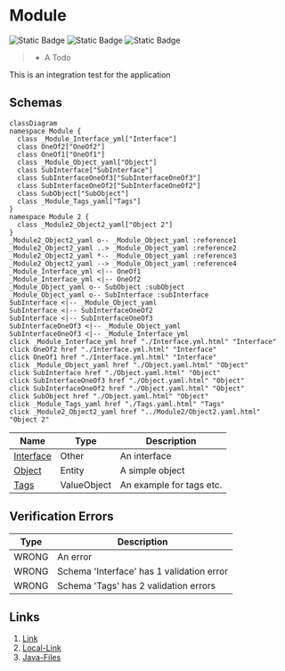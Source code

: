# Module
![Static Badge](https://img.shields.io/badge/Color--Tag-Blue-blue)
![Static Badge](https://img.shields.io/badge/Without%20Value-green)
![Static Badge](https://img.shields.io/badge/Validator%20Errors-3-red)

> - A Todo

This is an integration test for the application

## Schemas
```mermaid
classDiagram
namespace Module {
  class _Module_Interface_yml["Interface"]
  class OneOf2["OneOf2"]
  class OneOf1["OneOf1"]
  class _Module_Object_yaml["Object"]
  class SubInterface["SubInterface"]
  class SubInterfaceOneOf3["SubInterfaceOneOf3"]
  class SubInterfaceOneOf2["SubInterfaceOneOf2"]
  class SubObject["SubObject"]
  class _Module_Tags_yaml["Tags"]
}
namespace Module 2 {
  class _Module2_Object2_yaml["Object 2"]
}
_Module2_Object2_yaml o-- _Module_Object_yaml :reference1
_Module2_Object2_yaml ..> _Module_Object_yaml :reference2
_Module2_Object2_yaml *-- _Module_Object_yaml :reference3
_Module2_Object2_yaml --> _Module_Object_yaml :reference4
_Module_Interface_yml <|-- OneOf1 
_Module_Interface_yml <|-- OneOf2 
_Module_Object_yaml o-- SubObject :subObject
_Module_Object_yaml o-- SubInterface :subInterface
SubInterface <|-- _Module_Object_yaml 
SubInterface <|-- SubInterfaceOneOf2 
SubInterface <|-- SubInterfaceOneOf3 
SubInterfaceOneOf3 <|-- _Module_Object_yaml 
SubInterfaceOneOf3 <|-- _Module_Interface_yml 
click _Module_Interface_yml href "./Interface.yml.html" "Interface"
click OneOf2 href "./Interface.yml.html" "Interface"
click OneOf1 href "./Interface.yml.html" "Interface"
click _Module_Object_yaml href "./Object.yaml.html" "Object"
click SubInterface href "./Object.yaml.html" "Object"
click SubInterfaceOneOf3 href "./Object.yaml.html" "Object"
click SubInterfaceOneOf2 href "./Object.yaml.html" "Object"
click SubObject href "./Object.yaml.html" "Object"
click _Module_Tags_yaml href "./Tags.yaml.html" "Tags"
click _Module2_Object2_yaml href "../Module2/Object2.yaml.html" "Object 2"
```
| Name | Type | Description |
|------|-----|-------------|
| [Interface](./Interface.yml.md) | Other | An interface |
| [Object](./Object.yaml.md) | Entity | A simple object |
| [Tags](./Tags.yaml.md) | ValueObject | An example for tags etc. |

## Verification Errors
| Type | Description |
|------|-------------|
| WRONG | An error |
| WRONG | Schema &#x27;Interface&#x27; has 1 validation error |
| WRONG | Schema &#x27;Tags&#x27; has 2 validation errors |

## Links
1. [Link](http://www.google.com)
1. [Local-Link](./Module/index.yaml)
1. [Java-Files](./java)
